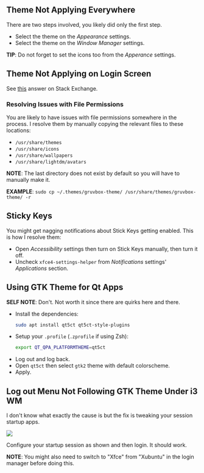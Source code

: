 ## Theme Not Applying Everywhere
There are two steps involved, you likely did only the first step.

- Select the theme on the _Appearance_ settings.
- Select the theme on the _Window Manager_ settings.

**TIP**: Do not forget to set the icons too from the _Apperance_ settings.

## Theme Not Applying on Login Screen
See [this](https://askubuntu.com/a/1505899) answer on Stack Exchange.

### Resolving Issues with File Permissions
You are likely to have issues with file permissions somewhere in the process. I
resolve them by manually copying the relevant files to these locations:

- `/usr/share/themes`
- `/usr/share/icons`
- `/usr/share/wallpapers`
- `/usr/share/lightdm/avatars`

**NOTE**: The last directory does not exist by default so you will have to manually make it.

**EXAMPLE**: `sudo cp ~/.themes/gruvbox-theme/ /usr/share/themes/gruvbox-theme/ -r`

## Sticky Keys
You might get nagging notifications about Stick Keys getting enabled. This is
how I resolve them:

- Open _Accessibility_ settings then turn on Stick Keys manually, then turn it
  off.
- Uncheck `xfce4-settings-helper` from _Notifications_ settings' _Applications_
  section.

## Using GTK Theme for Qt Apps
**SELF NOTE**: Don't. Not worth it since there are quirks here and there.

- Install the dependencies:
    ```bash
    sudo apt install qt5ct qt5ct-style-plugins
    ```
- Setup your `.profile` (`.zprofile` if using Zsh):
    ```bash
    export QT_QPA_PLATFORMTHEME=qt5ct
    ```
- Log out and log back.
- Open `qt5ct` then select `gtk2` theme with default colorscheme.
- Apply.

## Log out Menu Not Following GTK Theme Under i3 WM
I don't know what exactly the cause is but the fix is tweaking your session startup apps.

![](https://files.catbox.moe/fwkp7h.png)

Configure your startup session as shown and then login. It should work.

**NOTE**: You might also need to switch to "Xfce" from "Xubuntu" in the login manager before doing this.
